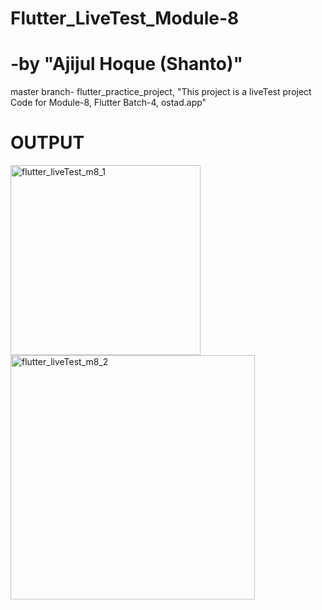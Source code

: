 # Flutter_LiveTest_Module-8
# -by "Ajijul Hoque (Shanto)"
master branch- flutter_practice_project,
"This project is a liveTest project Code for Module-8, Flutter Batch-4, ostad.app"
# OUTPUT

<img width="304" alt="flutter_liveTest_m8_1" src="https://github.com/mastershanto/flutter_practice_project/assets/57057476/9035ca94-311a-4ded-b4b2-678997f776cf">
<img width="391" alt="flutter_liveTest_m8_2" src="https://github.com/mastershanto/flutter_practice_project/assets/57057476/61177a07-1af6-4b16-b7a3-eb1f9cf6f8fd">
